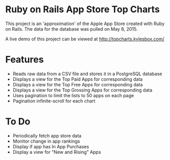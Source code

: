# Ruby on Rails App Store Top Charts

This project is an 'approximation' of the Apple App Store created with Ruby on Rails. 
The data for the database was pulled on May 8, 2015.

A live demo of this project can be viewed at http://topcharts.kylesbox.com/

# Features
- Reads raw data from a CSV file and stores it in a PostgreSQL database
- Displays a view for the Top Paid Apps for corresponding data
- Displays a view for the Top Free Apps for corresponding data
- Displays a view for the Top Grossing Apps for corresponding data
- Uses pagination to limit the lists to 50 apps on each page
- Pagination infinite-scroll for each chart

# To Do
- Periodically fetch app store data
- Monitor change in app rankings
- Display if app has In App Purchases
- Display a view for "New and Rising" Apps
